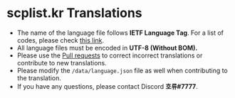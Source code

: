 # scplist.kr Translations

* The name of the language file follows **IETF Language Tag**. For a list of codes, please check [this link](https://en.wikipedia.org/wiki/List_of_ISO_639-1_codes).
* All language files must be encoded in **UTF-8 (Without BOM).**
* Please use the [Pull requests](https://github.com/horyu1234/SCPLIST-KR-Translations/pulls) to correct incorrect translations or contribute to new translations.
* Please modify the `/data/language.json` file as well when contributing to the translation.
* If you have any questions, please contact Discord **호류#7777**.
